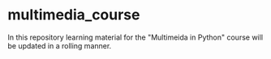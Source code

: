# multimedia_course

In this repository learning material for the "Multimeida in Python" course will be updated in a rolling manner.
